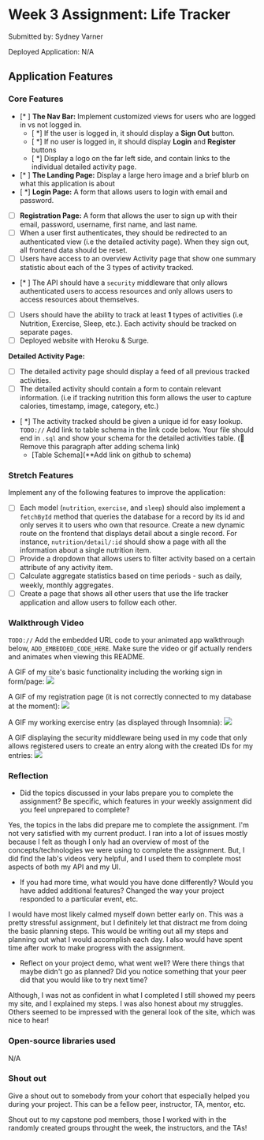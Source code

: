 # Week 3 Assignment: Life Tracker

Submitted by: Sydney Varner

Deployed Application: N/A

## Application Features

### Core Features

- [* ] **The Nav Bar:** Implement customized views for users who are logged in vs not logged in.
  - [ *] If the user is logged in, it should display a **Sign Out** button. 
  - [ *] If no user is logged in, it should display **Login** and **Register** buttons
  - [ *] Display a logo on the far left side, and contain links to the individual detailed activity page. 
- [* ] **The Landing Page:** Display a large hero image and a brief blurb on what this application is about
- [ *] **Login Page:** A form that allows users to login with email and password.
- [ ] **Registration Page:** A form that allows the user to sign up with their email, password, username, first name, and last name.
- [ ] When a user first authenticates, they should be redirected to an authenticated view (i.e the detailed activity page). When they sign out, all frontend data should be reset.
- [ ] Users have access to an overview Activity page that show one summary statistic about each of the 3 types of activity tracked.
- [* ] The API should have a `security` middleware that only allows authenticated users to access resources and only allows users to access resources about themselves. 
- [ ] Users should have the ability to track at least **1** types of activities (i.e Nutrition, Exercise, Sleep, etc.). Each activity should be tracked on separate pages.
- [ ] Deployed website with Heroku & Surge. 

**Detailed Activity Page:**
- [ ] The detailed activity page should display a feed of all previous tracked activities.
- [ ] The detailed activity should contain a form to contain relevant information. (i.e if tracking nutrition this form allows the user to capture calories, timestamp, image, category, etc.) 
- [ *] The activity tracked should be given a unique id for easy lookup.
  `TODO://` Add link to table schema in the link code below. Your file should end in `.sql` and show your schema for the detailed activities table. (🚫 Remove this paragraph after adding schema link)
  * [Table Schema](**Add link on github to schema) 

### Stretch Features

Implement any of the following features to improve the application:
- [ ] Each model (`nutrition`, `exercise`, and `sleep`) should also implement a `fetchById` method that queries the database for a record by its id and only serves it to users who own that resource. Create a new dynamic route on the frontend that displays detail about a single record. For instance, `nutrition/detail/:id` should show a page with all the information about a single nutrition item.
- [ ] Provide a dropdown that allows users to filter activity based on a certain attribute of any activity item.
- [ ] Calculate aggregate statistics based on time periods - such as daily, weekly, monthly aggregates.
- [ ] Create a page that shows all other users that use the life tracker application and allow users to follow each other.

### Walkthrough Video

`TODO://` Add the embedded URL code to your animated app walkthrough below, `ADD_EMBEDDED_CODE_HERE`. Make sure the video or gif actually renders and animates when viewing this README. 

A GIF of my site's basic functionality including the working sign in form/page:
![](https://i.imgur.com/qLRgJbJ.gif)

A GIF of my registration page (it is not correctly connected to my database at the moment):
![](https://i.imgur.com/I9k2K9p.gif)

A GIF my working exercise entry (as displayed through Insomnia):
![](https://i.imgur.com/O56Um99.gif)

A GIF displaying the security middleware being used in my code that only allows registered users to create an entry along with the created IDs for my entries:
![](https://i.imgur.com/jlk5mPe.gif)



### Reflection

* Did the topics discussed in your labs prepare you to complete the assignment? Be specific, which features in your weekly assignment did you feel unprepared to complete?

Yes, the topics in the labs did prepare me to complete the assignment. I'm not very satisfied with my current product. I ran into a lot of issues mostly because I felt as though I only had an overview of most of the concepts/technologies we were using to complete the assignment. But, I did find the lab's videos very helpful, and I used them to complete most aspects of both my API and my UI.

* If you had more time, what would you have done differently? Would you have added additional features? Changed the way your project responded to a particular event, etc.
  
I would have most likely calmed myself down better early on. This was a pretty stressful assignment, but I definitely let that distract me from doing the basic planning steps. This would be writing out all my steps and planning out what I would accomplish each day. I also would have spent time after work to make progress with the assignment.

* Reflect on your project demo, what went well? Were there things that maybe didn't go as planned? Did you notice something that your peer did that you would like to try next time?

Although, I was not as confident in what I completed I still showed my peers my site, and I explained my steps. I was also honest about my struggles. Others seemed to be impressed with the general look of the site, which was nice to hear!

### Open-source libraries used

N/A

### Shout out

Give a shout out to somebody from your cohort that especially helped you during your project. This can be a fellow peer, instructor, TA, mentor, etc.

Shout out to my capstone pod members, those I worked with in the randomly created groups throught the week, the instructors, and the TAs!
